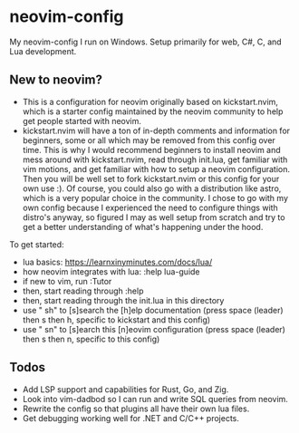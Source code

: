 # neovim-config
My neovim-config I run on Windows. Setup primarily for web, C#, C, and Lua development.

## New to neovim?
- This is a configuration for neovim originally based on kickstart.nvim, which is a starter config maintained by the neovim community to help get people started with neovim.
- kickstart.nvim will have a ton of in-depth comments and information for beginners, some or all which may be removed from this config over time. This is why I would recommend beginners to install neovim and mess around with kickstart.nvim, read through init.lua, get familiar with vim motions, and get familiar with how to setup a neovim configuration. Then you will be well set to fork kickstart.nvim or this config for your own use :). Of course, you could also go with a distribution like astro, which is a very popular choice in the community. I chose to go with my own config because I experienced the need to configure things with distro's anyway, so figured I may as well setup from scratch and try to get a better understanding of what's happening under the hood.

To get started:
  - lua basics: https://learnxinyminutes.com/docs/lua/
  - how neovim integrates with lua: :help lua-guide
  - if new to vim, run :Tutor
  - then, start reading through :help
  - then, start reading through the init.lua in this directory
  - use " sh" to [s]search the [h]elp documentation (press space (leader) then s then h, specific to kickstart and this config)
  - use " sn" to [s]earch this [n]eovim configuration (press space (leader) then s then n, specific to this config)

## Todos
* Add LSP support and capabilities for Rust, Go, and Zig.
* Look into vim-dadbod so I can run and write SQL queries from neovim.
* Rewrite the config so that plugins all have their own lua files.
* Get debugging working well for .NET and C/C++ projects.
